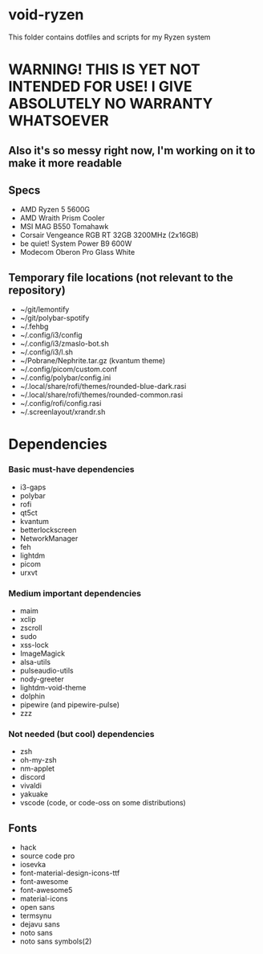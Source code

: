 # void-ryzen
This folder contains dotfiles and scripts for my Ryzen system

# WARNING! THIS IS YET NOT INTENDED FOR USE! I GIVE ABSOLUTELY NO WARRANTY WHATSOEVER

## Also it's so messy right now, I'm working on it to make it more readable

## Specs
- AMD Ryzen 5 5600G
- AMD Wraith Prism Cooler
- MSI MAG B550 Tomahawk
- Corsair Vengeance RGB RT 32GB 3200MHz (2x16GB)
- be quiet! System Power B9 600W
- Modecom Oberon Pro Glass White

## Temporary file locations (not relevant to the repository)
- ~/git/lemontify
- ~/git/polybar-spotify
- ~/.fehbg
- ~/.config/i3/config
- ~/.config/i3/zmaslo-bot.sh
- ~/.config/i3/l.sh
- ~/Pobrane/Nephrite.tar.gz (kvantum theme)
- ~/.config/picom/custom.conf
- ~/.config/polybar/config.ini
- ~/.local/share/rofi/themes/rounded-blue-dark.rasi
- ~/.local/share/rofi/themes/rounded-common.rasi
- ~/.config/rofi/config.rasi
- ~/.screenlayout/xrandr.sh

# Dependencies

### Basic must-have dependencies
- i3-gaps
- polybar
- rofi
- qt5ct
- kvantum
- betterlockscreen
- NetworkManager
- feh
- lightdm
- picom
- urxvt

### Medium important dependencies
- maim
- xclip
- zscroll
- sudo
- xss-lock
- ImageMagick
- alsa-utils
- pulseaudio-utils
- nody-greeter
- lightdm-void-theme
- dolphin
- pipewire (and pipewire-pulse)
- zzz

### Not needed (but cool) dependencies
- zsh
- oh-my-zsh
- nm-applet
- discord
- vivaldi
- yakuake
- vscode (code, or code-oss on some distributions)

## Fonts
- hack
- source code pro
- iosevka
- font-material-design-icons-ttf
- font-awesome
- font-awesome5
- material-icons
- open sans
- termsynu
- dejavu sans
- noto sans
- noto sans symbols(2)